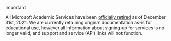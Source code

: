 > [!IMPORTANT]
> All Microsoft Academic Services have been [officially retired](https://www.microsoft.com/en-us/research/project/academic/articles/microsoft-academic-to-expand-horizons-with-community-driven-approach/) as of December 31st, 2021. We are currently retaining original documentation as-is for educational use, however all information about signing up for services is no longer valid, and support and service (API) links will not function.

<br/>
